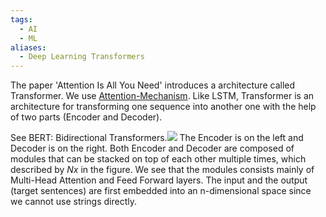 ```yaml
---
tags:
  - AI
  - ML
aliases:
  - Deep Learning Transformers
---
```

The paper 'Attention Is All You Need' introduces a architecture called Transformer. We use [Attention-Mechanism](Attention%20Mechanism.md). Like LSTM, Transformer is an architecture for transforming one sequence into another one with the help of two parts (Encoder and Decoder).

See BERT: Bidirectional Transformers.![](Images/1_BHzGVskWGS_3jEcYYi6miQ.webp)
The Encoder is on the left and Decoder is on the right. Both Encoder and Decoder are composed of modules that can be stacked on top of each other multiple times, which described by $Nx$ in the figure. We see that the modules consists mainly of Multi-Head Attention and Feed Forward layers. The input and the output (target sentences) are first embedded into an n-dimensional space since we cannot use strings directly.


